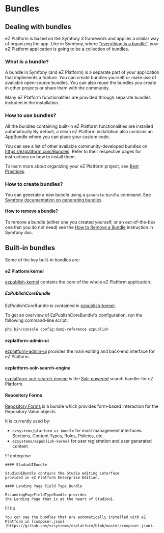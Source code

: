 # Bundles

## Dealing with bundles

eZ Platform is based on the Symfony 3 framework and applies a similar way of organizing the app. Like in Symfony, where ["everything is a bundle"](http://symfony.com/doc/current/book/bundles.html), your eZ Platform application is going to be a collection of bundles.

### What is a bundle?

A bundle in Symfony (and eZ Platform) is a separate part of your application that implements a feature. You can create bundles yourself or make use of available open-source bundles. You can also reuse the bundles you create in other projects or share them with the community.

Many eZ Platform functionalities are provided through separate bundles included in the installation.

### How to use bundles?

All the bundles containing built-in eZ Platform functionalities are installed automatically
By default, a clean eZ Platform installation also contains an AppBundle where you can place your custom code.

You can see a list of other available community-developed bundles on <https://ezplatform.com/Bundles>.
Refer to their respective pages for instructions on how to install them.

To learn more about organizing your eZ Platform project, see [Best Practices](best_practices.md).

### How to create bundles?

You can generate a new bundle using a `generate:bundle` command. See [Symfony documentation on generating bundles](http://symfony.com/doc/current/bundles/SensioGeneratorBundle/commands/generate_bundle.html).

#### How to remove a bundle?

To remove a bundle (either one you created yourself, or an out-of-the-box one that you do not need) see the [How to Remove a Bundle](http://symfony.com/doc/current/bundles/remove.html) instruction in Symfony doc.

## Built-in bundles

Some of the key built-in bundles are:

#### eZ Platform kernel

[ezpublish-kernel](https://github.com/ezsystems/ezpublish-kernel) contains the core of the whole
eZ Platform application.

##### EzPublishCoreBundle

EzPublishCoreBundle is contained in [ezpublish-kernel](https://github.com/ezsystems/ezpublish-kernel).

To get an overview of EzPublishCoreBundle's configuration, run the following command-line script:

``` bash
php bin/console config:dump-reference ezpublish
```

#### ezplatform-admin-ui

[ezplatform-admin-ui](https://github.com/ezsystems/ezplatform-admin-ui) provides the main editing and back-end interface for eZ Platform.

#### ezplatform-solr-search-engine

[ezplatform-solr-search-engine](https://github.com/ezsystems/ezplatform-solr-search-engine)
is the [Solr-powered](http://lucene.apache.org/solr/) search handler for eZ Platform.

#### Repository Forms

[Repository Forms](http://github.com/ezsystems/repository-forms) is a bundle which provides form-based interaction for the Repository Value objects.

It is currently used by:

- `ezsystems/platform-ui-bundle` for most management interfaces: Sections, Content Types, Roles, Policies, etc.
- `ezsystems/ezpublish-kernel` for user registration and user generated content

!!! enterprise

    #### StudioUIBundle

    StudioUIBundle contains the Studio editing interface
    provided in eZ Platform Enterprise Edition.

    #### Landing Page Field Type Bundle

    EzLandingPageFieldTypeBundle provides
    the Landing Page that is at the heart of StudioUI.

!!! tip

    You can see the bundles that are automatically installed with eZ Platform in [composer.json](https://github.com/ezsystems/ezplatform/blob/master/composer.json).
